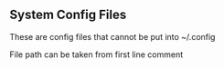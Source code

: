 ## System Config Files

These are config files that cannot be put into ~/.config

File path can be taken from first line comment
